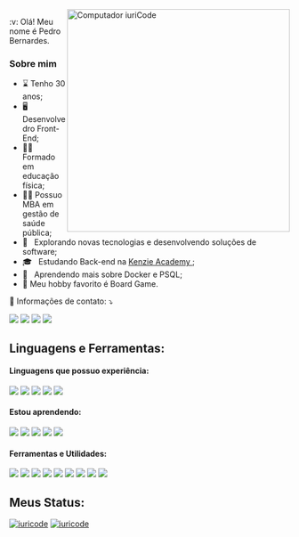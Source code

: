 <img src="https://raw.githubusercontent.com/MicaelliMedeiros/micaellimedeiros/master/image/computer-illustration.png" min-width="400px" max-width="400px" width="400px" align="right" alt="Computador iuriCode">

<p align="left"> 
 :v: Olá! Meu nome é Pedro Bernardes. 
  <br>
  <h3> Sobre mim </h3>

- :hourglass: Tenho 30 anos;
- :desktop_computer: Desenvolvedro Front-End;
- :weight_lifting_man: Formado em educação física;
- :man_student: Possuo MBA em gestão de saúde pública;
- 🤔 &nbsp; Explorando novas tecnologias e desenvolvendo soluções de software;
- 🎓 &nbsp; Estudando Back-end na <a href="https://kenzie.com.br/curriculo">Kenzie Academy </a>;
- 🌱 &nbsp; Aprendendo mais sobre Docker e PSQL;
-  :jigsaw: Meu hobby favorito é Board Game.

</p>

<p align="left">
  💌 Informações de contato: ⤵️
</p>


<p align="left">
  <a href="mailto:pedroiago.bernardes@gmail.com" alt="Gmail">
  <img src="https://img.shields.io/badge/-Gmail-FF0000?style=flat-square&labelColor=FF0000&logo=gmail&logoColor=white&link=pedroiago.bernardes@gmail.com" /></a>

  <a href="https://www.linkedin.com/in/pedro-bernardes-a3500a183" alt="Linkedin">
  <img src="https://img.shields.io/badge/-Linkedin-0e76a8?style=flat-square&logo=Linkedin&logoColor=white&link=https://www.linkedin.com/in/pedro-bernardes-a3500a183/" /></a>

  <a href="https://wa.me/5531991620813" alt="WhatsApp">
  <img src="https://img.shields.io/badge/-WhatsApp-25d366?style=flat-square&labelColor=25d366&logo=whatsapp&logoColor=white&link=https://wa.me/5531991620813"/></a>
 
  <a href="https://www.instagram.com/pedroiago.bernardes/" alt="Instagram">
  <img src="https://img.shields.io/badge/-Instagram-DF0174?style=flat-square&labelColor=DF0174&logo=instagram&logoColor=white&link=https://www.instagram.com/pedroiago.bernardes/"/></a>
</p>  

<section>
  <h2>Linguagens e Ferramentas:</h2>
  
  <h4>Linguagens que possuo experiência:</h4>
  <img src='https://img.shields.io/badge/HTML5-E34F26?style=for-the-badge&logo=html5&logoColor=white'/>
  <img src='https://img.shields.io/badge/CSS3-1572B6?style=for-the-badge&logo=css3&logoColor=white'/>
  <img src='https://img.shields.io/badge/JavaScript-F7DF1E?style=for-the-badge&logo=javascript&logoColor=black'/>
  <img src='https://img.shields.io/badge/React-20232A?style=for-the-badge&logo=react&logoColor=61DAFB'/>
  <img src='https://img.shields.io/badge/Git-E34F26?style=for-the-badge&logo=git&logoColor=white'/>

<h4>Estou aprendendo:</h4>
  <img src='https://img.shields.io/badge/Node.js-43853D?style=for-the-badge&logo=node.js&logoColor=white'/>
  <img src='https://img.shields.io/badge/Express.js-404D59?style=for-the-badge'/>
  <img src='https://img.shields.io/badge/PostgreSQL-316192?style=for-the-badge&logo=postgresql&logoColor=white'/>
  <img src='https://img.shields.io/badge/TypeScript-007ACC?style=for-the-badge&logo=typescript&logoColor=white' />
  <img src='https://img.shields.io/badge/Python-3776AB?style=for-the-badge&logo=python&logoColor=white' />

</section>

<section>
<h4>Ferramentas e Utilidades:</h4>
  <img src='https://img.shields.io/badge/Material--UI-0081CB?style=for-the-badge&logo=material-ui&logoColor=white'/>
  <img src='https://img.shields.io/badge/Redux-593D88?style=for-the-badge&logo=redux&logoColor=white'/>
  <img src='https://img.shields.io/badge/React_Router-CA4245?style=for-the-badge&logo=react-router&logoColor=white'/>
  <img src='https://img.shields.io/badge/styled--components-DB7093?style=for-the-badge&logo=styled-components&logoColor=white'/>
  <img src='https://img.shields.io/badge/Slack-4A154B?style=for-the-badge&logo=slack&logoColor=white' />
    <img src='https://img.shields.io/badge/WordPress-006E93?style=for-the-badge&logo=wordpress&logoColor=white' />
    <img src='https://img.shields.io/badge/-Insomnia-333333?style=flat&logo=insomnia' />
    <img src='https://img.shields.io/badge/-Trello-333333?style=flat&logo=trello&logoColor=007ACC' />
    <img src='https://img.shields.io/badge/-Visual%20Studio%20Code-333333?style=flat&logo=visual-studio-code&logoColor=007ACC' />
  
</section>

<section>
<h2>Meus Status:</h2>

[![iuricode](https://github-readme-stats.vercel.app/api?username=arc4dex&theme=tokyonight)](https://github.com/anuraghazra/github-readme-stats)
[![iuricode](https://github-readme-stats.vercel.app/api/top-langs/?username=arc4dex&hide=html&layout=compact=true&theme=tokyonight)](https://github.com/anuraghazra/github-readme-stats)

</section>
